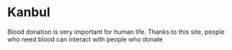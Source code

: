 # Kanbul
Blood donation is very important for human life. Thanks to this site, people who need blood can interact with people who donate
